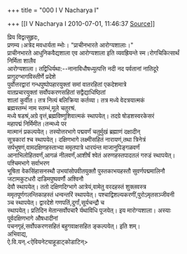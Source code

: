 +++
title = "000 I V Nacharya I"

+++
[[I V Nacharya I	2010-07-01, 11:46:37 [Source](https://groups.google.com/g/bvparishat/c/ruMwqos96v4)]]



प्रिय विद्वत्सुहृदः,  
प्रणम्य।अत्रेद मवधार्यता म्भोः। "प्राचीनभारते आरोग्यशालाः।"  
प्राचीनभारते आधुनिकवैद्यशाला एव आरोग्यशाला इति व्यवह्रियन्ते स्म।रोगचिकित्सार्थं  
निर्मिता शालैव  
आरोग्यशाला। तद्विधिर्यथा:--नानाविधौषध्युत्पत्ति नदी नद पर्वतानां नातिदूरे  
प्रागुदग्भागविस्तीर्णे प्रदेशे  
पुर्वोत्तरद्वारां गन्धपुष्पोपहारयुक्तां समां वातरहितां एकदेशमात्रे  
वातप्रचारयुक्तां सर्वोपकरणसहितां सद्वैद्याधिष्ठितां  
शालां कुर्वीत। तत्र नित्यं बलिक्रिया कर्तव्या। तत्र मध्ये वेदत्रयात्मकं  
ब्रह्मस्तम्भं नाम स्तम्भं,मूले चतुरश्रं.  
मध्ये षडश्रं,अग्रे वृत्तं,ब्रह्मविष्णुशिवात्मकं स्थापयेत्। तदग्रे षोडशस्वरकेसरं  
महापद्मं निर्मिमीत।तन्मध्ये पर  
मात्मानं प्रकल्पयेत्। तस्योत्तरभागे पद्मवर्णं चतुर्मुखं ब्रह्माणं दक्षादीन्  
सूत्रकारां श्च स्थापयेत्। दक्षिणभागे लक्ष्मीसहितं नारायणं,तथा त्रिनेत्रं  
सर्पभूषणं,वामदक्षिणहस्ताभ्या ममृतपात्रे धारयंन्त माजानुपिङ्गळवर्णं  
आनाभिलोहितवर्णं,आगळं नीलवर्णं,आशीर्षं श्वेतं अरुणहस्तपादतलं गरुडं स्थापयेत्।  
पश्चिमभागे सर्वाभरण  
भूषिता वेकसिंहासनस्थौ उभयांसोपवीतयुक्तौ पुस्तकाभयहस्तौ सुवर्णपद्ममालिनौ  
जटामकुटधरौ दाडिमपुष्पवर्णौ अश्विनौ  
देवौ स्थापयेत्। ततो दक्षिणदिग्भागे आत्रेयं,वामेतु वरदहस्तं शुक्लवस्त्र  
ममृतपूर्णगलन्तिकाहस्तं धन्वन्तरिं स्थापयेत्। पश्चाद्विशल्यकरणीं,पुरोऽमृतसञ्जीवनी  
ञ्च स्थापयेत्। द्वारदेशे गणपतिं,दुर्गां,सूर्यचन्द्रौ च  
स्थापयेत्। प्रतिदिन मेतान्सर्वोपचारै र्यथाविधि पूजयेत्। इय मारोग्यशाला। अस्याः  
पूर्वदक्षिणभागे औषधादीनां  
पचनगृहं,सर्वोपकरणसहितं बहुगवाक्षसहित ङ्कल्पयेत्। इति शम्।  
अभिवाद्य,  
ऐ.वि.यन्.\<ऐवियनेट्याहूडाट्कोडाटिन्>

